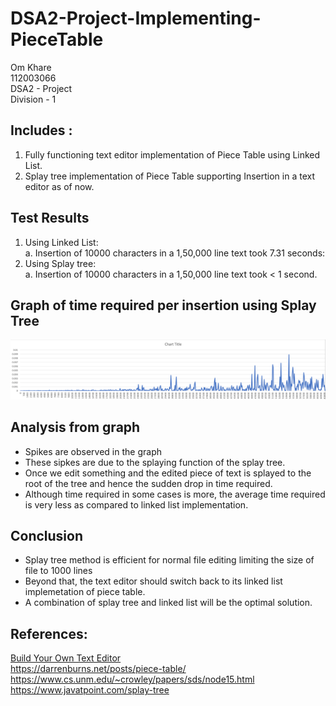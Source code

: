 # DSA2-Project-Implementing-PieceTable

Om Khare <br/>
112003066 <br/>
DSA2 - Project <br/>
Division - 1 <br/>

## Includes : <br/>
1. Fully functioning text editor implementation of Piece Table using Linked List. <br/>
2. Splay tree implementation of Piece Table supporting Insertion in a text editor as of now.

## Test Results <br/>
1. Using Linked List: <br/>
a. Insertion of 10000 characters in a 1,50,000 line text took 7.31 seconds:<br/>
2. Using Splay tree:<br/>
a. Insertion of 10000 characters in a 1,50,000 line text took < 1 second.<br/>

## Graph of time required per insertion using Splay Tree
![Graph](https://github.com/OmKhare/DSA2-Project-Implementing-PieceTable/blob/master/Screenshot%202022-06-12%20225915.png)

## Analysis from graph
* Spikes are observed in the graph
* These sipkes are due to the splaying function of the splay tree.
* Once we edit something and the edited piece of text is splayed to the root of the tree and hence the sudden drop in time required.
* Although time required in some cases is more, the average time required is very less as compared to linked list implementation.

## Conclusion
* Splay tree method is efficient for normal file editing limiting the size of file to 1000 lines
* Beyond that, the text editor should switch back to its linked list implemetation of piece table.
* A combination of splay tree and linked list will be the optimal solution.

## References: <br/>
[Build Your Own Text Editor](https://viewsourcecode.org/snaptoken/kilo/index.html) <br/>
https://darrenburns.net/posts/piece-table/ <br/>
https://www.cs.unm.edu/~crowley/papers/sds/node15.html <br/>
https://www.javatpoint.com/splay-tree
